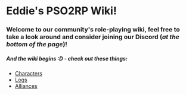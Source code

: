 # Eddie's PSO2RP Wiki!



### Welcome to our community's role-playing wiki, feel free to take a look around and consider joining our Discord (*at the bottom of the page*)!

##### And the wiki begins :D - check out these things: 
- [Characters](SubIndexes/Characters.md)
- [Logs](SubIndexes/Logs.md)
- [Alliances](SubIndexes/Alliances.md)